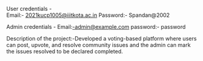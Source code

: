 User credentials -  
Email:- 2021kucp1005@iiitkota.ac.in
Password:- Spandan@2002

Admin credentials -
Email:-admin@example.com
password:- password

Description of the project:-Developed a voting-based platform where users can post, upvote, and resolve community issues and the admin can mark the issues resolved to be declared completed.
